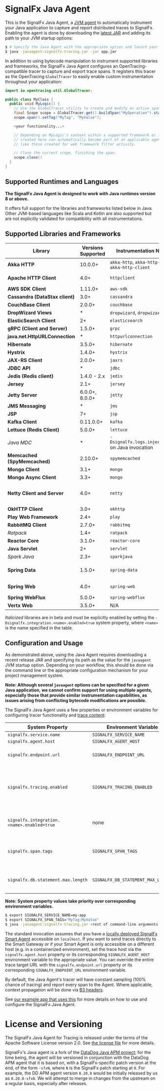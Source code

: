 # SignalFx Java Agent

This is the SignalFx Java Agent, a [JVM
agent](https://docs.oracle.com/javase/7/docs/api/java/lang/instrument/package-summary.html)
to automatically instrument your Java application to capture and report
distributed traces to SignalFx. Enabling the agent is done by downloading the
[latest JAR](https://github.com/signalfx/signalfx-java-tracing/releases/latest)
and adding its path to your JVM startup options:

```bash
$ # Specify the Java Agent with the appropriate option and launch your application as usual
$ java -javaagent:signalfx-tracing.jar -jar app.jar
```

In addition to using bytecode manipulation to instrument supported libraries and
frameworks, the SignalFx Java Agent configures an OpenTracing-compatible tracer
to capture and export trace spans. It registers this tracer as the OpenTracing
`GlobalTracer` to easily enable custom instrumentation throughout your
application:

```java
import io.opentracing.util.GlobalTracer;

public class MyClass {
  public void MyLogic() {
    // Use the GlobalTracer utility to create and modify an active span.
    final Scope scope = GlobalTracer.get().buildSpan("MyOperation").startActive(true);
    scope.span().setTag("MyTag", "MyValue");

    <your functionality...>

    // Depending on MyLogic's context within a supported framework or library, the custom span
    // created here can automatically become part of an applicable agent-generated trace,
    // like those created for web framework filter activity.

    // Close the current scope, finishing the span.
    scope.close()
  }
}
```

## Supported Runtimes and Languages

**The SignalFx Java Agent is designed to work with Java runtimes version 8 or
above.**

It offers full support for the libraries and frameworks listed below in Java.
Other JVM-based languages like Scala and Kotlin are also supported but are not
explicitly validated for compatibility with all instrumentations.

## Supported Libraries and Frameworks

| Library | Versions Supported | Instrumentation Name(s) | Notes |
| ---     | ---                | ---                     | ---   |
| **Akka HTTP** | 10.0.0+ | `akka-http`, `akka-http-server`, `akka-http-client` | |
| **Apache HTTP Client** | 4.0+ | `httpclient` | Also supports the DropWizard HTTP Client that subclasses the Apache one |
| **AWS SDK Client** | 1.11.0+ | `aws-sdk` | |
| **Cassandra (DataStax client)** | 3.0+ | `cassandra` | |
| **CouchBase Client** | 2.0.0+ | `couchbase` | |
| **DropWizard Views** | * | `dropwizard`, `dropwizard-view` | |
| **ElasticSearch Client** | 2+ | `elasticsearch` | Supports both REST and transport clients |
| **gRPC (Client and Server)** | 1.5.0+ | `grpc` | |
| **java.net.HttpURLConnection** | * | `httpurlconnection` | |
| **Hibernate** | 3.5.0+ | `hibernate` | |
| **Hystrix** | 1.4.0+ | `hystrix` | |
| **JAX-RS Client** | 2.0.0+ | `jaxrs` | Also supports DropWizard client 0.8.0+ |
| **JDBC API** | * | `jdbc` | |
| **Jedis (Redis client)** | 1.4.0 - 2.x | `jedis` | |
| **Jersey** | 2.1+ | `jersey` | In tandem with JAX-RS Annotations |
| **Jetty Server** | 6.0.0+, 8.0.0+ | `jetty` | |
| **JMS Messaging** | * | `jms` | |
| **JSP** | 7+ | `jsp` | |
| **Kafka Client** | 0.11.0.0+ | `kafka` | |
| **Lettuce (Redis Client)** | 5.0.0+ | `lettuce` | |
| _Java MDC_ | * | `-Dsignalfx.logs.injection=true` on Java invocation | Injects `signalfx.trace_id` and `signalfx.span_id` to MDC contexts |
| **Memcached (SpyMemcached)** | 2.10.0+ | `spymemcached` | |
| **Mongo Client** | 3.1+ | `mongo` | |
| **Mongo Async Client** | 3.3+ | `mongo` | |
| **Netty Client and Server** | 4.0+ | `netty` | Nonstandard HTTP status code tagging w/ `-Dsignalfx.instrumentation.netty.{client,server}.nonstandard.http.status.<code>=true` to circumvent Status5xxDecorator |
| **OkHTTP Client** | 3.0+ | `okhttp` | |
| **Play Web Framework** | 2.4+ | `play` | |
| **RabbitMQ Client** | 2.7.0+ | `rabbitmq` | |
| _Ratpack_ | 1.4+ | `ratpack` | |
| **Reactor Core** | 3.1.0+ | `reactor-core` | |
| **Java Servlet** | 2+ | `servlet` | |
| _Spark Java_ | 2.3+ | `sparkjava` | |
| **Spring Data** | 1.5.0+ | `spring-data` | Automatic tracing of all `org.springframework.data.repository.Repository` implementor public methods |
| **Spring Web** | 4.0+ | `spring-web` | Includes DispatcherServlet, HandlerAdapter, and RestTemplate |
| **Spring WebFlux** | 5.0.0+ | `spring-webflux` | |
| **Vertx Web** | 3.5.0+  | N/A | This works through the Netty instrumentation |

_Italicized_ libraries are in beta and must be explicitly enabled by setting the
`-Dsignalfx.integration.<name>.enabled=true` system property, where `<name>` is
the name specified in the table.

## Configuration and Usage

As demonstrated above, using the Java Agent requires downloading a recent
release JAR and specifying its path as the value for the `javaagent` JVM startup
option. Depending on your workflow, this should be done via the command line or
the appropriate configuration mechanism for your project management system.

**Note: Although several `javaagent` options can be specified for a given Java
application, we cannot confirm support for using multiple agents, especially
those that provide similar instrumentation capabilities, as issues arising from
conflicting bytecode modifications are possible.**

The SignalFx Java Agent uses a few properties or environment variables for
configuring tracer functionality and [trace
content](https://docs.signalfx.com/en/latest/apm/apm-overview/apm-metadata.html):

| System Property | Environment Variable | Default Value | Notes |
| ---             | ---                  | ---           | ---   |
| `signalfx.service.name` | `SIGNALFX_SERVICE_NAME` | `"unnamed-java-app"` | |
| `signalfx.agent.host` | `SIGNALFX_AGENT_HOST` | `"localhost"` | |
| `signalfx.endpoint.url` | `SIGNALFX_ENDPOINT_URL` | `"http://localhost:9080/v1/trace"` | Takes priority over constituent Agent properties. |
| `signalfx.tracing.enabled` | `SIGNALFX_TRACING_ENABLED` | `"true"` | Globally enables tracer creation and auto-instrumentation.  Any value not matching `"true"` will be treated as false (`Boolean.valueOf()`). |
| `signalfx.integration.<name>.enabled=true` | none | Varies per instrumentation | `<name>` is the instrumentation name detailed in the supported libraries. |
| `signalfx.span.tags` | `SIGNALFX_SPAN_TAGS` | `null` | Comma-separated list of tags of the form `"key1:val1,key2:val2"` to be included in every reported span. |
| `signalfx.db.statement.max.length` | `SIGNALFX_DB_STATEMENT_MAX_LENGTH` | `1024` | The maximum number of characters written for the OpenTracing `db.statement` tag. |

**Note: System property values take priority over corresponding environment
variables.**

```bash
$ export SIGNALFX_SERVICE_NAME=my-app
$ export SIGNALFX_SPAN_TAGS="MyTag:MyValue"
$ java -javaagent:signalfx-tracing.jar <rest of command-line arguments...>
```

The standard invocation assumes that you have a [locally deployed SignalFx Smart
Agent](https://docs.signalfx.com/en/latest/apm/apm-deployment/smart-agent.html)
accessible on `localhost`. If you want to send traces directly to the Smart
Gateway or if your Smart Agent is only accessible on a different host (e.g. in a
containerized environment), set the trace host via the `signalfx.agent.host`
property or its corresponding `SIGNALFX_AGENT_HOST` environment variable to the
appropriate value. You can override the entire trace target URL with the
`signalfx.endpoint.url` property or its corresponding `SIGNALFX_ENDPOINT_URL`
environment variable.

By default, the Java Agent's tracer will have constant sampling (100% chance of
tracing) and report every span to the Agent. Where applicable, context
propagation will be done via [B3
headers](https://github.com/openzipkin/b3-propagation).

See [our example app that uses
this](https://github.com/signalfx/tracing-examples/tree/master/java-agent) for
more details on how to use and configure the SignalFx Java Agent.

# License and Versioning

The SignalFx Java Agent for Tracing is released under the terms of the Apache
Software License version 2.0. See [the license file](./LICENSE) for more
details.

SignalFx's Java agent is a fork of the [DataDog Java APM
project](https://github.com/DataDog/dd-trace-java); for the time being, the
agent will be versioned in conjunction with the DataDog APM agent that it is
based on, with a SignalFx-specific patch version at the end, of the form
`-sfxN`, where `N` is the SignalFx patch starting at `0`. For example, the DD
APM agent version `0.20.0` would be initially released by us as `0.20.0-sfx0`.
We will attempt to merge in changes from the upstream on a regular basis,
especially after releases.
